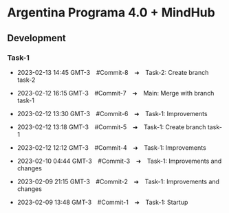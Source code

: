 # **Argentina Programa 4.0 + MindHub**

## **Development**

### **Task-1**

- 2023-02-13 14:45 GMT-3&emsp;#Commit-8&emsp;➜&emsp;Task-2: Create branch task-2

- 2023-02-12 16:15 GMT-3&emsp;#Commit-7&emsp;➜&emsp;Main: Merge with branch task-1

- 2023-02-12 13:30 GMT-3&emsp;#Commit-6&emsp;➜&emsp;Task-1: Improvements

- 2023-02-12 13:18 GMT-3&emsp;#Commit-5&emsp;➜&emsp;Task-1: Create branch task-1

- 2023-02-12 12:12 GMT-3&emsp;#Commit-4&emsp;➜&emsp;Task-1: Improvements

- 2023-02-10 04:44 GMT-3&emsp;#Commit-3&emsp;➜&emsp;Task-1: Improvements and changes

- 2023-02-09 21:15 GMT-3&emsp;#Commit-2&emsp;➜&emsp;Task-1: Improvements and changes

- 2023-02-09 13:48 GMT-3&emsp;#Commit-1&emsp;➜&emsp;Task-1: Startup